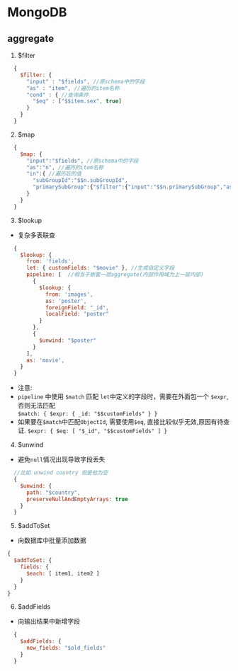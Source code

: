 # MongoDB

## aggregate 
1. $filter   
```javascript 
  {
    $filter: {
      "input" : "$fields", //原schema中的字段
      "as" : "item", //遍历的item名称
      "cond" : { //查询条件
        "$eq" : ["$$item.sex", true]
      }
    }
  }
```
2. $map  
```javascript 
  {
    $map: {
      "input":"$fields", //原schema中的字段
      "as":"n", //遍历的item名称
      "in":{ //遍历后的值
        "subGroupId":"$$n.subGroupId",
        "primarySubGroup":{"$filter":{"input":"$$n.primarySubGroup","as":"mp","cond":{"$eq":["$$mp.primary","Y"]}}}
      }
    }
  }
```
3. $lookup  
  - 复杂多表联查
```javascript 
  {
    $lookup: {
      from: 'fields', 
      let: { customFields: "$movie" }, //生成自定义字段
      pipeline: [  //相当于嵌套一层aggregate(内部作用域为上一层内部)
        {
          $lookup: {
            from: 'images',
            as: 'poster',
            foreignField: "_id",
            localField: "poster"
          }
        },
        {
          $unwind: "$poster"
        }
      ],
      as: 'movie',
    }
  }
```
  - 注意:
  - `pipeline` 中使用 `$match` 匹配 `let`中定义的字段时，需要在外面包一个 `$expr`, 否则无法匹配  
  `$match: { $expr: { _id: "$$customFields" } }`  
  - 如果要在`$match`中匹配`ObjectId`, 需要使用`$eq`, 直接比较似乎无效,原因有待查证. `$expr: { $eq: [ "$_id", "$$customFields" ] }`    

4. $unwind  
 - 避免`null`情况出现导致字段丢失  
```javascript
  //比如 unwind country 但是他为空
  {
    $unwind: {
      path: "$country",
      preserveNullAndEmptyArrays: true 
    }
  }
```

5. $addToSet  
- 向数据库中批量添加数据  
```javascript 
{
  $addToSet: {
    fields: {
      $each: [ item1, item2 ]
    }
  }
}

```

6. $addFields  
- 向输出结果中新增字段  
```javascript 
  {
    $addFields: {
      new_fields: "$old_fields"
    }
  }
```